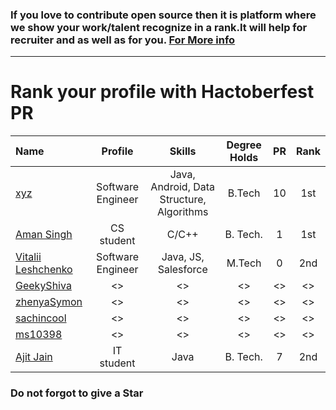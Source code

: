   
  ### If you love to contribute open source then it is platform where we show your work/talent recognize in a rank.It will help for recruiter and as well as for you. [For More info](https://github.com/jsroyal/JobProfile/blob/master/RuleForRank.md)
-------------------------------------------------------------------------------------------------------------------------------
 
 
  
  
  #                            Rank your profile  with Hactoberfest PR 


 | Name | Profile | Skills | Degree Holds | PR | Rank|
 |:--------|:--------:|:------------:|:------------:|:------------:|:------------:|
 | [xyz]() | Software Engineer | Java, Android, Data Structure, Algorithms | B.Tech | 10 | 1st |
 | [Aman Singh](https://github.com/aman935) | CS student | C/C++ | B. Tech. | 1 | 1st|
 | [Vitalii Leshchenko]( https://github.com/vitaliaventel) | Software Engineer | Java, JS, Salesforce | M.Tech | 0 | 2nd |
 | [GeekyShiva]() | <> | <> | <> | <> | <> |
 | [zhenyaSymon]() | <> | <> | <> | <> | <> 
 | [sachincool]() | <> | <> | <> | <> | <> |
 | [ms10398]() | <> | <> | <> | <> | <> |
 | [Ajit Jain](https://github.com/ajit-999) | IT student | Java | B. Tech. | 7 | 2nd |
 
 


 
 
 ### Do not forgot to give a Star     
 

 
 

